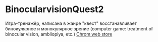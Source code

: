 # BinocularvisionQuest2
Игра-тренажёр, написана в жанре "квест" восстанавливает бинокулярное и монокулярное зрение (computer game: treatment of binocular vision, ambliopiya, etc.)
<a href="https://chrome.google.com/webstore/detail/binocularvisionquest2/mnibidelpnkjjpbafadiibcaafjhppjk?utm_source=plus"> Chrom web store</a>

